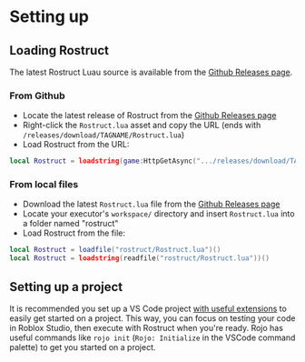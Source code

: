 # Setting up

## Loading Rostruct

The latest Rostruct Luau source is available from the [Github Releases page](https://github.com/richie0866/Rostruct/releases/latest).

### From Github
* Locate the latest release of Rostruct from the [Github Releases page](https://github.com/richie0866/Rostruct/releases/latest)
* Right-click the `Rostruct.lua` asset and copy the URL (ends with `/releases/download/TAGNAME/Rostruct.lua`)
* Load Rostruct from the URL:
```lua
local Rostruct = loadstring(game:HttpGetAsync(".../releases/download/TAGNAME/Rostruct.lua"))()
```

### From local files
* Download the latest `Rostruct.lua` file from the [Github Releases page](https://github.com/richie0866/Rostruct/releases/latest)
* Locate your executor's `workspace/` directory and insert `Rostruct.lua` into a folder named "rostruct"
* Load Rostruct from the file:
```lua
local Rostruct = loadfile("rostruct/Rostruct.lua")()
local Rostruct = loadstring(readfile("rostruct/Rostruct.lua"))()
```

## Setting up a project

It is recommended you set up a VS Code project [with useful extensions](../index.md#use-with-other-tools) to easily get started on a project. This way, you can focus on testing your code in Roblox Studio, then execute with Rostruct when you're ready. Rojo has useful commands like `rojo init` (`Rojo: Initialize` in the VSCode command palette) to get you started on a project.
